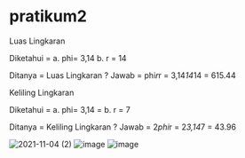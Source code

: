 # pratikum2
Luas Lingkaran

Diketahui = a. phi= 3,14
	    b. r = 14

Ditanya = Luas Lingkaran ?
Jawab = phi*r*r
      = 3,14*14*14
      = 615.44

Keliling Lingkaran

Diketahui = a. phi= 3,14
	  = b. r = 7

Ditanya = Keliling Lingkaran ?
Jawab = 2*phi*r
      = 2*3,14*7
      = 43.96
      
      
![2021-11-04 (2)](https://user-images.githubusercontent.com/92904721/140337726-a177b2a7-4ae6-4035-aaa6-7e10dfe13cf9.png)
![image](https://user-images.githubusercontent.com/92904721/140337787-b0114d07-761c-4711-9353-ee07bd5fa139.png)
![image](https://user-images.githubusercontent.com/92904721/140337812-6cae9cb3-f34b-4fe7-b9ba-d9b8d1f342ee.png)

